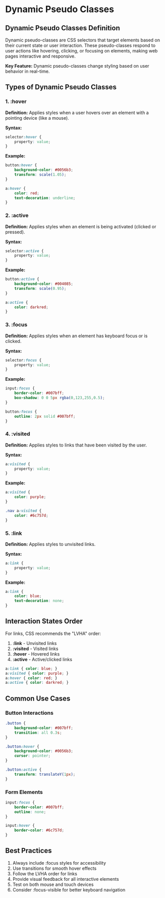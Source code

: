 # Dynamic Pseudo Classes

## Dynamic Pseudo Classes Definition

Dynamic pseudo-classes are CSS selectors that target elements based on their current state or user interaction. These pseudo-classes respond to user actions like hovering, clicking, or focusing on elements, making web pages interactive and responsive.

**Key Feature:** Dynamic pseudo-classes change styling based on user behavior in real-time.

## Types of Dynamic Pseudo Classes

### 1. :hover

**Definition:** Applies styles when a user hovers over an element with a pointing device (like a mouse).

**Syntax:**
```css
selector:hover {
    property: value;
}
```

**Example:**
```css
button:hover {
    background-color: #0056b3;
    transform: scale(1.05);
}

a:hover {
    color: red;
    text-decoration: underline;
}
```

### 2. :active

**Definition:** Applies styles when an element is being activated (clicked or pressed).

**Syntax:**
```css
selector:active {
    property: value;
}
```

**Example:**
```css
button:active {
    background-color: #004085;
    transform: scale(0.95);
}

a:active {
    color: darkred;
}
```

### 3. :focus

**Definition:** Applies styles when an element has keyboard focus or is clicked.

**Syntax:**
```css
selector:focus {
    property: value;
}
```

**Example:**
```css
input:focus {
    border-color: #007bff;
    box-shadow: 0 0 5px rgba(0,123,255,0.5);
}

button:focus {
    outline: 2px solid #007bff;
}
```

### 4. :visited

**Definition:** Applies styles to links that have been visited by the user.

**Syntax:**
```css
a:visited {
    property: value;
}
```

**Example:**
```css
a:visited {
    color: purple;
}

.nav a:visited {
    color: #6c757d;
}
```

### 5. :link

**Definition:** Applies styles to unvisited links.

**Syntax:**
```css
a:link {
    property: value;
}
```

**Example:**
```css
a:link {
    color: blue;
    text-decoration: none;
}
```

## Interaction States Order

For links, CSS recommends the "LVHA" order:
1. **:link** - Unvisited links
2. **:visited** - Visited links  
3. **:hover** - Hovered links
4. **:active** - Active/clicked links

```css
a:link { color: blue; }
a:visited { color: purple; }
a:hover { color: red; }
a:active { color: darkred; }
```

## Common Use Cases

### Button Interactions
```css
.button {
    background-color: #007bff;
    transition: all 0.3s;
}

.button:hover {
    background-color: #0056b3;
    cursor: pointer;
}

.button:active {
    transform: translateY(1px);
}
```

### Form Elements
```css
input:focus {
    border-color: #007bff;
    outline: none;
}

input:hover {
    border-color: #6c757d;
}
```

## Best Practices

1. Always include :focus styles for accessibility
2. Use transitions for smooth hover effects
3. Follow the LVHA order for links
4. Provide visual feedback for all interactive elements
5. Test on both mouse and touch devices
6. Consider :focus-visible for better keyboard navigation